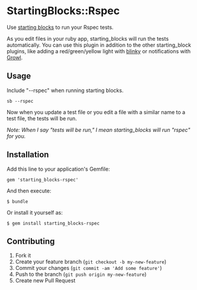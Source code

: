 # StartingBlocks::Rspec

Use [starting blocks](http://www.github.com/darrencauthon/starting_blocks) to run your Rspec tests.  

As you edit files in your ruby app, starting_blocks will run the tests automatically.  You can use this plugin in addition to the other starting_block plugins, like adding a red/green/yellow light with [blinky](http://www.github.com/darrencauthon/starting_blocks-blinky) or notifications with [Growl](http://www.github.com/darrencauthon/starting_blocks-growl).

## Usage

Include "--rspec" when running starting blocks.

```
sb --rspec
```

Now when you update a test file or you edit a file with a similar name to a test file, the tests will be run.

*Note: When I say "tests will be run," I mean starting_blocks will run "rspec" for you.*

## Installation

Add this line to your application's Gemfile:

    gem 'starting_blocks-rspec'

And then execute:

    $ bundle

Or install it yourself as:

    $ gem install starting_blocks-rspec


## Contributing

1. Fork it
2. Create your feature branch (`git checkout -b my-new-feature`)
3. Commit your changes (`git commit -am 'Add some feature'`)
4. Push to the branch (`git push origin my-new-feature`)
5. Create new Pull Request
